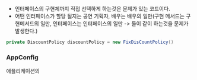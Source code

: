 
- 인터페이스의 구현체까지 직접 선택하게 하는것은 문제가 있는 코드이다.
- 어떤 인터페이스가 할당 될지는 공연 기획자, 배우는 배우의 일만(구현 메서드는 구현메서드의 일만, 인터페이스는 인터페이스의 일만 -> 둘이 같이 하는것을 문제가 발생한다.)

```java
private DiscountPolicy discountPolicy = new FixDisCountPolicy() 
```


### AppConfig 

애플리케이션의 